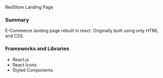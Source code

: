 RedStore Landing Page

### Summary
E-Commerce landing page rebuilt
in react. Originally built
using only HTML and CSS.

### Frameworks and Libraries
- React.js
- React Icons
- Styled Components
